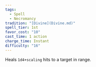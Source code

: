 ```yaml
---  
tags:  
  - Spell  
  - Necromancy  
tradition: "[Divine](Divine.md)"  
spell_tier: 1st  
favor_cost: "10"  
cast_time: 1 action  
charge_time: Instant  
difficulty: "16"  
---  
```

Heals `1d4+scaling` hits to a target in range.